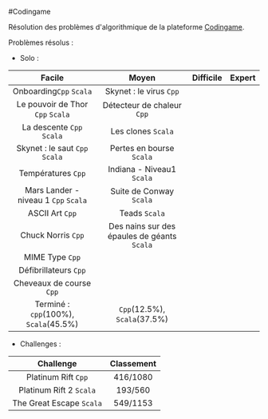 #Codingame

Résolution des problèmes d'algorithmique de la plateforme [Codingame](http://www.codingame.com/).

Problèmes résolus :
- Solo :

| Facile | Moyen | Difficile | Expert
| :---: | :---: | :---: | :---: |
Onboarding`Cpp` `Scala` | Skynet : le virus `Cpp` ||
Le pouvoir de Thor `Cpp` `Scala` | Détecteur de chaleur `Cpp` ||
La descente `Cpp` `Scala` | Les clones `Scala`||
Skynet : le saut `Cpp` `Scala` | Pertes en bourse `Scala`||
Températures `Cpp` | Indiana - Niveau1 `Scala`||
Mars Lander - niveau 1 `Cpp` `Scala` | Suite de Conway `Scala` ||
ASCII Art `Cpp` | Teads `Scala` ||
Chuck Norris `Cpp` | Des nains sur des épaules de géants `Scala` ||
MIME Type `Cpp` |||
Défibrillateurs `Cpp` |||
Cheveaux de course `Cpp` |||
Terminé : `cpp`(100%), `Scala`(45.5%) | `Cpp`(12.5%), `Scala`(37.5%) ||


- Challenges :

Challenge | Classement
| :---: | :---:|
Platinum Rift `Cpp` | 416/1080
Platinum Rift 2 `Scala` | 193/560
The Great Escape `Scala` | 549/1153
